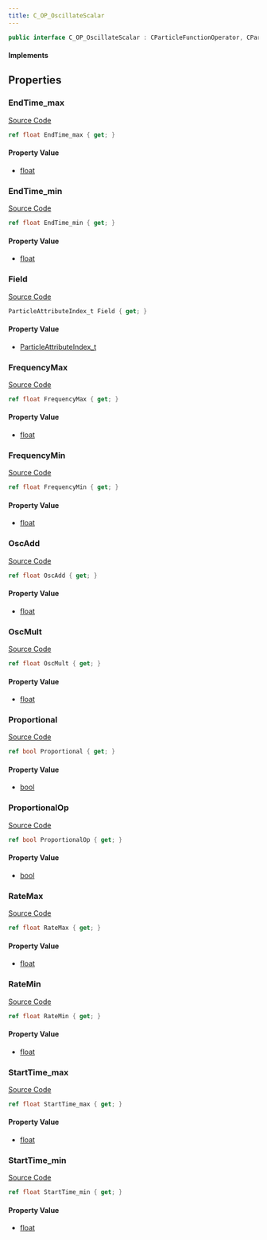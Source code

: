 ```yaml
---
title: C_OP_OscillateScalar
---
```


```csharp
public interface C_OP_OscillateScalar : CParticleFunctionOperator, CParticleFunction, ISchemaClass<CParticleFunction>, ISchemaClass<CParticleFunctionOperator>, ISchemaClass<C_OP_OscillateScalar>, ISchemaField, ISchemaClass, INativeHandle
```

#### Implements

## Properties

### EndTime_max

[Source Code](https://github.com/swiftly-solution/swiftlys2/blob/main/managed/src/SwiftlyS2.Generated/Schemas/Interfaces/C_OP_OscillateScalar.cs#L37)

```csharp
ref float EndTime_max { get; }
```

#### Property Value

- [float](https://learn.microsoft.com/dotnet/api/system.single)

### EndTime_min

[Source Code](https://github.com/swiftly-solution/swiftlys2/blob/main/managed/src/SwiftlyS2.Generated/Schemas/Interfaces/C_OP_OscillateScalar.cs#L35)

```csharp
ref float EndTime_min { get; }
```

#### Property Value

- [float](https://learn.microsoft.com/dotnet/api/system.single)

### Field

[Source Code](https://github.com/swiftly-solution/swiftlys2/blob/main/managed/src/SwiftlyS2.Generated/Schemas/Interfaces/C_OP_OscillateScalar.cs#L25)

```csharp
ParticleAttributeIndex_t Field { get; }
```

#### Property Value

- [ParticleAttributeIndex_t](/docs/api/shared/schemadefinitions/particleattributeindex_t)

### FrequencyMax

[Source Code](https://github.com/swiftly-solution/swiftlys2/blob/main/managed/src/SwiftlyS2.Generated/Schemas/Interfaces/C_OP_OscillateScalar.cs#L23)

```csharp
ref float FrequencyMax { get; }
```

#### Property Value

- [float](https://learn.microsoft.com/dotnet/api/system.single)

### FrequencyMin

[Source Code](https://github.com/swiftly-solution/swiftlys2/blob/main/managed/src/SwiftlyS2.Generated/Schemas/Interfaces/C_OP_OscillateScalar.cs#L21)

```csharp
ref float FrequencyMin { get; }
```

#### Property Value

- [float](https://learn.microsoft.com/dotnet/api/system.single)

### OscAdd

[Source Code](https://github.com/swiftly-solution/swiftlys2/blob/main/managed/src/SwiftlyS2.Generated/Schemas/Interfaces/C_OP_OscillateScalar.cs#L41)

```csharp
ref float OscAdd { get; }
```

#### Property Value

- [float](https://learn.microsoft.com/dotnet/api/system.single)

### OscMult

[Source Code](https://github.com/swiftly-solution/swiftlys2/blob/main/managed/src/SwiftlyS2.Generated/Schemas/Interfaces/C_OP_OscillateScalar.cs#L39)

```csharp
ref float OscMult { get; }
```

#### Property Value

- [float](https://learn.microsoft.com/dotnet/api/system.single)

### Proportional

[Source Code](https://github.com/swiftly-solution/swiftlys2/blob/main/managed/src/SwiftlyS2.Generated/Schemas/Interfaces/C_OP_OscillateScalar.cs#L27)

```csharp
ref bool Proportional { get; }
```

#### Property Value

- [bool](https://learn.microsoft.com/dotnet/api/system.boolean)

### ProportionalOp

[Source Code](https://github.com/swiftly-solution/swiftlys2/blob/main/managed/src/SwiftlyS2.Generated/Schemas/Interfaces/C_OP_OscillateScalar.cs#L29)

```csharp
ref bool ProportionalOp { get; }
```

#### Property Value

- [bool](https://learn.microsoft.com/dotnet/api/system.boolean)

### RateMax

[Source Code](https://github.com/swiftly-solution/swiftlys2/blob/main/managed/src/SwiftlyS2.Generated/Schemas/Interfaces/C_OP_OscillateScalar.cs#L19)

```csharp
ref float RateMax { get; }
```

#### Property Value

- [float](https://learn.microsoft.com/dotnet/api/system.single)

### RateMin

[Source Code](https://github.com/swiftly-solution/swiftlys2/blob/main/managed/src/SwiftlyS2.Generated/Schemas/Interfaces/C_OP_OscillateScalar.cs#L17)

```csharp
ref float RateMin { get; }
```

#### Property Value

- [float](https://learn.microsoft.com/dotnet/api/system.single)

### StartTime_max

[Source Code](https://github.com/swiftly-solution/swiftlys2/blob/main/managed/src/SwiftlyS2.Generated/Schemas/Interfaces/C_OP_OscillateScalar.cs#L33)

```csharp
ref float StartTime_max { get; }
```

#### Property Value

- [float](https://learn.microsoft.com/dotnet/api/system.single)

### StartTime_min

[Source Code](https://github.com/swiftly-solution/swiftlys2/blob/main/managed/src/SwiftlyS2.Generated/Schemas/Interfaces/C_OP_OscillateScalar.cs#L31)

```csharp
ref float StartTime_min { get; }
```

#### Property Value

- [float](https://learn.microsoft.com/dotnet/api/system.single)

